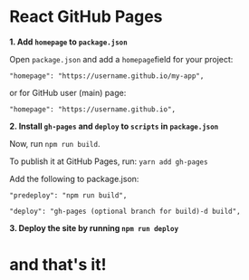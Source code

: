 # React GitHub Pages #

**1. Add `homepage` to `package.json`**

Open `package.json` and add a `homepage`field for your project: 

```
"homepage": "https://username.github.io/my-app",
```
or for GitHub user (main) page:
```
"homepage": "https://username.github.io",
```

**2. Install `gh-pages` and `deploy` to `scripts` in `package.json`**

Now, run `npm run build`.

To publish it at GitHub Pages, run: 
`yarn add gh-pages`

Add the following to package.json: 

`"predeploy": "npm run build",`

`"deploy": "gh-pages (optional branch for build)-d build",`

**3. Deploy the site by running `npm run deploy`**


# **and that's it!**
